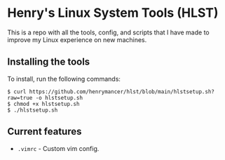 # Henry's Linux System Tools (HLST)

This is a repo with all the tools, config, and scripts that I have made to improve my Linux experience on new machines.

## Installing the tools
To install, run the following commands:
``` {sh}
$ curl https://github.com/henrymancer/hlst/blob/main/hlstsetup.sh?raw=true -o hlstsetup.sh
$ chmod +x hlstsetup.sh
$ ./hlstsetup.sh
```

## Current features
* `.vimrc` - Custom vim config.